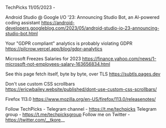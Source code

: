 TechPicks 11/05/2023 -

Android Studio @ Google I/O '23: Announcing Studio Bot, an AI-powered coding assistant
https://android-developers.googleblog.com/2023/05/android-studio-io-23-announcing-studio-bot.html

Your "GDPR compliant" analytics is probably violating GDPR
https://pilcrow.vercel.app/blog/gdpr-analytics

Microsoft Freezes Salaries for 2023
https://finance.yahoo.com/news/1-microsoft-not-employees-salary-163656834.html

See this page fetch itself, byte by byte, over TLS
https://subtls.pages.dev

Don't use custom CSS scrollbars
https://ericwbailey.website/published/dont-use-custom-css-scrollbars/

Firefox 113.0
https://www.mozilla.org/en-US/firefox/113.0/releasenotes/

Follow TechPicks -
Telegram channel - https://t.me/techpicks
Telegram group - https://t.me/techpicksgroup
Follow me on Twitter - https://twitter.com/__tkore__